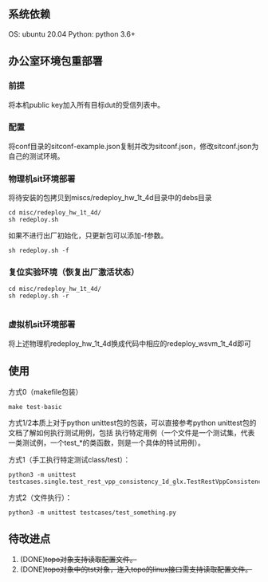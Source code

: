## 系统依赖

 OS: ubuntu 20.04
 Python: python 3.6+

## 办公室环境包重部署

### 前提
将本机public key加入所有目标dut的受信列表中。

### 配置
将conf目录的sitconf-example.json复制并改为sitconf.json，修改sitconf.json为自己的测试环境。

### 物理机sit环境部署

将待安装的包拷贝到miscs/redeploy_hw_1t_4d目录中的debs目录

```
cd misc/redeploy_hw_1t_4d/
sh redeploy.sh
```

如果不进行出厂初始化，只更新包可以添加-f参数。

```
sh redeploy.sh -f
```

### 复位实验环境（恢复出厂激活状态）

```
cd misc/redeploy_hw_1t_4d/
sh redeploy.sh -r


```

### 虚拟机sit环境部署

将上述物理机redeploy_hw_1t_4d换成代码中相应的redeploy_wsvm_1t_4d即可

## 使用

方式0（makefile包装）


```
make test-basic
```

方式1/2本质上对于python unittest包的包装，可以直接参考python unittest包的文档了解如何执行测试用例，包括
执行特定用例（一个文件是一个测试集，代表一类测试例，一个test_*的类函数，则是一个具体的特试用例）。

方式1（手工执行特定测试class/test）：
```
python3 -m unittest testcases.single.test_rest_vpp_consistency_1d_glx.TestRestVppConsistency1DGlx.test_glx_link_block_wan_mode
```

方式2（文件执行）：

```
python3 -m unittest testcases/test_something.py
```

## 待改进点

1. (DONE)~~topo对象支持读取配置文件。~~
2. (DONE)~~topo对象中的tst对象，连入topo的linux接口需支持读取配置文件。~~
